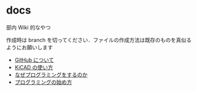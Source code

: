 # docs

部内 Wiki 的なやつ

作成時は branch を切ってください．ファイルの作成方法は既存のものを真似るようにお願いします

- [GitHub について](./GitHub/GitHub.md)
- [KiCAD の使い方](./KiCAD/KiCAD.md)
- [なぜプログラミングをするのか](./zatsu/why_programming.md)
- [プログラミングの始め方](./edu/getting_started_programming.md)
